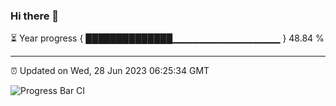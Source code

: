 ### Hi there 👋

⏳ Year progress { ██████████████▁▁▁▁▁▁▁▁▁▁▁▁▁▁▁▁ } 48.84 %

---

⏰ Updated on Wed, 28 Jun 2023 06:25:34 GMT

![Progress Bar CI](https://github.com/ZhaoGui/ZhaoGui/workflows/Progress%20Bar%20CI/badge.svg)
